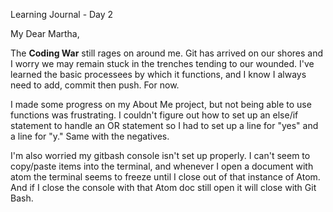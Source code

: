 Learning Journal - Day 2

My Dear Martha,

The **Coding War** still rages on around me. Git has arrived on our shores and I worry we may remain stuck in the trenches tending to our wounded. I've learned the basic processees by which it functions, and I know I always need to add, commit then push. For now.

I made some progress on my About Me project, but not being able to use functions was frustrating. I couldn't figure out how to set up an else/if statement to handle an OR statement so I had to set up a line for "yes" and a line for "y." Same with the negatives.

I'm also worried my gitbash console isn't set up properly. I can't seem to copy/paste items into the terminal, and whenever I open a document with atom the terminal seems to freeze until I close out of that instance of Atom. And if I close the console with that Atom doc still open it will close with Git Bash.
